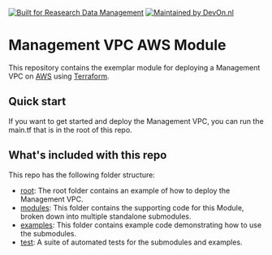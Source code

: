 [![Built for Reasearch Data Management](https://img.shields.io/badge/elsevier%20project-rdm-orange?style=flat-square)](https://www.elsevier.com/solutions/mendeley-data-platform)
[![Maintained by DevOn.nl](https://img.shields.io/badge/maintained%20by-devon.nl-blue?style=flat-square)](https://devon.nl) 


# Management VPC AWS Module
This repository contains the exemplar module for deploying a Management VPC on [AWS](https://aws.amazon.com/) using [Terraform](https://www.terraform.io/).

## Quick start
If you want to get started and deploy the Management VPC, you can run the main.tf that is in the root of this repo.

## What's included with this repo

This repo has the following folder structure:

- [root](https://github.com/DevOpsKev/management-vpc/tree/master): The root folder contains an example
  of how to deploy the Management VPC.
- [modules]((https://github.com/DevOpsKev/management-vpc/tree/master/modules)): This folder contains the supporting code for this Module, broken down into multiple standalone submodules.
- [examples]((https://github.com/DevOpsKev/management-vpc/tree/master/examples)): This folder contains example code demonstrating how to use the submodules.
- [test]((https://github.com/DevOpsKev/management-vpc/tree/master/test)): A suite of automated tests for the submodules and examples.